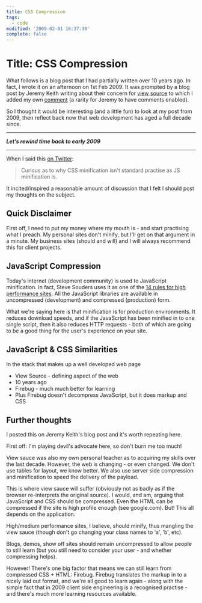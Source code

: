 ```yaml
---
title: CSS Compression
tags:
  - code
modified: '2009-02-01 16:37:30'
complete: false
---
```


# Title: CSS Compression

What follows is a blog post that I had partially written over 10 years ago. In fact, I wrote it on an afternoon on 1st Feb 2009. It was prompted by a blog post by Jeremy Keith writing about their concern for [view source](https://adactio.com/journal/1550) to which I added my own [comment](https://adactio.com/journal/1550#comment285) (a rarity for Jeremy to have comments enabled).

So I thought it would be interesting (and a little fun) to look at my post from 2009, then reflect back now that web development has aged a full decade since.

<!--more-->

---

**_Let's rewind time back to early 2009_**

---

When I said this [on Twitter](https://twitter.com/rem/status/1163407522):

> Curious as to why CSS minification isn't standard practise as JS minification is.

It incited/inspired a reasonable amount of discussion that I felt I should post my thoughts on the subject.

## Quick Disclaimer

First off, I need to put my money where my mouth is - and start practising what I preach.  My personal sites don't minify, but I'll get on that argument in a minute.  My business sites (should and will) and I will always recommend this for client projects.

## JavaScript Compression

Today's internet (development community) is used to JavaScript minification. In fact, Steve Souders uses it as one of the [14 rules for high performance sites](http://stevesouders.com/hpws/ "High Performance Web Sites").  All the JavaScript libraries are available in uncompressed (development) and compressed (production) form.

What we're saying here is that minification is for production environments.  It reduces download speeds, and if the JavaScript has been minified in to one single script, then it also reduces HTTP requests - both of which are going to be a good thing for the user's experience on your site.

## JavaScript & CSS Similarities

In the stack that makes up a well developed web page

- View Source - defining aspect of the web
- 10 years ago
- Firebug - much much better for learning
- Plus Firebug doesn't decompress JavaScript, but it does markup and CSS

## Further thoughts

I posted this on Jeremy Keith's blog post and it's worth repeating here.

First off: I'm playing devil's advocate here, so don't burn me too much!

View sauce was also my own personal teacher as to acquiring my skills over the last decade. However, the web is changing - or even changed. We don't use tables for layout, we know better. We also use server side compression and minification to speed the delivery of the payload.

This is where view sauce will suffer (obviously not as badly as if the browser re-interprets the original source). I would, and am, arguing that JavaScript and CSS should be compressed. Even the HTML can be compressed if the site is high profile enough (see google.com). But! This all depends on the application.

High/medium performance sites, I believe, should minify, thus mangling the view sauce (though don't go changing your class names to ‘a', ‘b', etc).

Blogs, demos, show off sites should remain uncompressed to allow people to still learn (but you still need to consider your user - and whether compressing helps).

However! There's one big factor that means we can still learn from compressed CSS + HTML: Firebug. Firebug translates the markup in to a nicely laid out format, and we're all good to learn again - along with the simple fact that in 2009 client side engineering is a recognised practise - and there's much more learning resources available.

